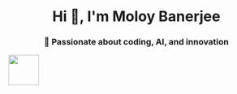 <h1 align="center">Hi 👋, I'm Moloy Banerjee</h1>
<h3 align="center">🚀 Passionate about coding, AI, and innovation</h3>
<img align="center" src="https://media.giphy.com/media/hvRJCLFzcasrR4ia7z/giphy.gif" width="60">
